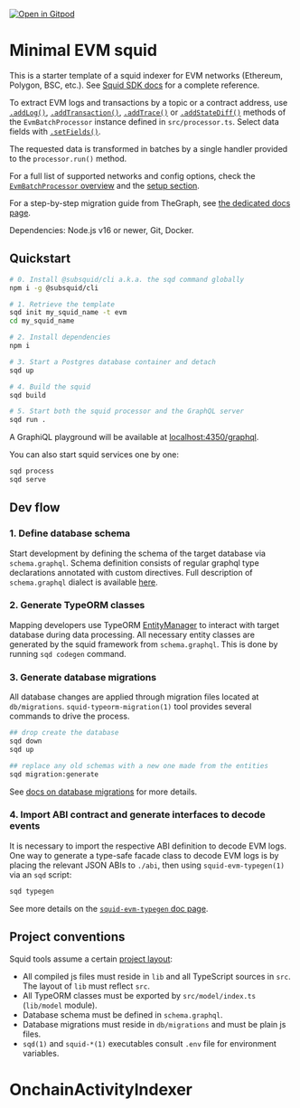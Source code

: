 [![Open in Gitpod](https://gitpod.io/button/open-in-gitpod.svg)](https://gitpod.io/#https://github.com/subsquid/squid-evm-template)

# Minimal EVM squid

This is a starter template of a squid indexer for EVM networks (Ethereum, Polygon, BSC, etc.). See [Squid SDK docs](https://docs.subsquid.io/) for a complete reference.

To extract EVM logs and transactions by a topic or a contract address, use [`.addLog()`](https://docs.subsquid.io/evm-indexing/configuration/evm-logs/), [`.addTransaction()`](https://docs.subsquid.io/evm-indexing/configuration/transactions/), [`.addTrace()`](https://docs.subsquid.io/evm-indexing/configuration/traces/) or [`.addStateDiff()`](https://docs.subsquid.io/evm-indexing/configuration/state-diffs/) methods of the `EvmBatchProcessor` instance defined in `src/processor.ts`. Select data fields with [`.setFields()`](https://docs.subsquid.io/evm-indexing/configuration/data-selection/).

The requested data is transformed in batches by a single handler provided to the `processor.run()` method. 

For a full list of supported networks and config options,
check the [`EvmBatchProcessor` overview](https://docs.subsquid.io/evm-indexing/evm-processor/) and the [setup section](https://docs.subsquid.io/evm-indexing/configuration/).

For a step-by-step migration guide from TheGraph, see [the dedicated docs page](https://docs.subsquid.io/migrate/migrate-subgraph/).

Dependencies: Node.js v16 or newer, Git, Docker.

## Quickstart

```bash
# 0. Install @subsquid/cli a.k.a. the sqd command globally
npm i -g @subsquid/cli

# 1. Retrieve the template
sqd init my_squid_name -t evm
cd my_squid_name

# 2. Install dependencies
npm i

# 3. Start a Postgres database container and detach
sqd up

# 4. Build the squid
sqd build

# 5. Start both the squid processor and the GraphQL server
sqd run .
```
A GraphiQL playground will be available at [localhost:4350/graphql](http://localhost:4350/graphql).

You can also start squid services one by one:
```bash
sqd process
sqd serve
```

## Dev flow

### 1. Define database schema

Start development by defining the schema of the target database via `schema.graphql`.
Schema definition consists of regular graphql type declarations annotated with custom directives.
Full description of `schema.graphql` dialect is available [here](https://docs.subsquid.io/store/postgres/schema-file/).

### 2. Generate TypeORM classes

Mapping developers use TypeORM [EntityManager](https://typeorm.io/#/working-with-entity-manager)
to interact with target database during data processing. All necessary entity classes are
generated by the squid framework from `schema.graphql`. This is done by running `sqd codegen`
command.

### 3. Generate database migrations

All database changes are applied through migration files located at `db/migrations`.
`squid-typeorm-migration(1)` tool provides several commands to drive the process.

```bash
## drop create the database
sqd down
sqd up

## replace any old schemas with a new one made from the entities
sqd migration:generate
```
See [docs on database migrations](https://docs.subsquid.io/store/postgres/db-migrations/) for more details.

### 4. Import ABI contract and generate interfaces to decode events

It is necessary to import the respective ABI definition to decode EVM logs. One way to generate a type-safe facade class to decode EVM logs is by placing the relevant JSON ABIs to `./abi`, then using `squid-evm-typegen(1)` via an `sqd` script:

```bash
sqd typegen
```

See more details on the [`squid-evm-typegen` doc page](https://docs.subsquid.io/evm-indexing/squid-evm-typegen).

## Project conventions

Squid tools assume a certain [project layout](https://docs.subsquid.io/basics/squid-structure):

* All compiled js files must reside in `lib` and all TypeScript sources in `src`.
The layout of `lib` must reflect `src`.
* All TypeORM classes must be exported by `src/model/index.ts` (`lib/model` module).
* Database schema must be defined in `schema.graphql`.
* Database migrations must reside in `db/migrations` and must be plain js files.
* `sqd(1)` and `squid-*(1)` executables consult `.env` file for environment variables.
# OnchainActivityIndexer
